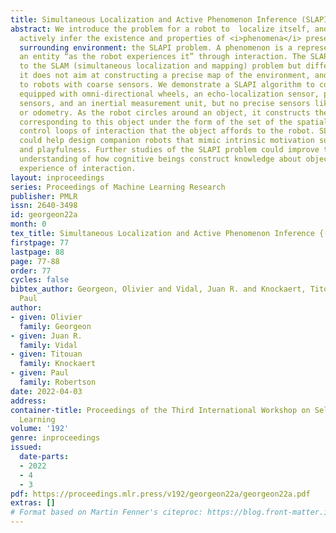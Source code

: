 ```yaml
---
title: Simultaneous Localization and Active Phenomenon Inference (SLAPI)
abstract: We introduce the problem for a robot to  localize itself, and, simultaneously,
  actively infer the existence and properties of <i>phenomena</i> present in its
  surrounding environment: the SLAPI problem. A phenomenon is a representation of
  an entity “as the robot experiences it” through interaction. The SLAPI problem relates
  to the SLAM (simultaneous localization and mapping) problem but differs in that
  it does not aim at constructing a precise map of the environment, and it can apply
  to robots with coarse sensors. We demonstrate a SLAPI algorithm to control a robot
  equipped with omni-directional wheels, an echo-localization sensor, photosensitive
  sensors, and an inertial measurement unit, but no precise sensors like camera, lidar,
  or odometry. As the robot circles around an object, it constructs the phenomenon
  corresponding to this object under the form of the set of the spatially-localized
  control loops of interaction that the object affords to the robot. SLAPI algorithms
  could help design companion robots that mimic intrinsic motivation such as curiosity
  and playfulness. Further studies of the SLAPI problem could improve the scientific
  understanding of how cognitive beings construct knowledge about objects from sensorimotor
  experience of interaction.
layout: inproceedings
series: Proceedings of Machine Learning Research
publisher: PMLR
issn: 2640-3498
id: georgeon22a
month: 0
tex_title: Simultaneous Localization and Active Phenomenon Inference {(SLAPI)}
firstpage: 77
lastpage: 88
page: 77-88
order: 77
cycles: false
bibtex_author: Georgeon, Olivier and Vidal, Juan R. and Knockaert, Titouan and Robertson,
  Paul
author:
- given: Olivier
  family: Georgeon
- given: Juan R.
  family: Vidal
- given: Titouan
  family: Knockaert
- given: Paul
  family: Robertson
date: 2022-04-03
address:
container-title: Proceedings of the Third International Workshop on Self-Supervised
  Learning
volume: '192'
genre: inproceedings
issued:
  date-parts:
  - 2022
  - 4
  - 3
pdf: https://proceedings.mlr.press/v192/georgeon22a/georgeon22a.pdf
extras: []
# Format based on Martin Fenner's citeproc: https://blog.front-matter.io/posts/citeproc-yaml-for-bibliographies/
---
```

